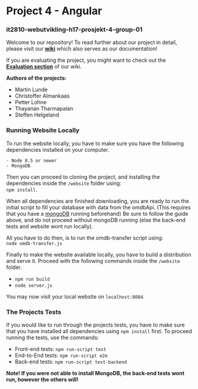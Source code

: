 # Project 4 - Angular
### it2810-webutvikling-h17-prosjekt-4-group-01
Welcome to our repository! To read further about our project in detail, 
please visit our [**wiki**](https://github.com/IT2810/it2810-webutvikling-h17-prosjekt-4-group-01/wiki/Project-4-Documentation)
which also serves as our documentation!

If you are evaluating the project, you might want to check out the
[**Evaluation section**](https://github.com/IT2810/it2810-webutvikling-h17-prosjekt-4-group-01/wiki/Evalueringskriterie-rettet-dokumentasjon) of our wiki. 

**Authors of the projects:**
- Martin Lunde
- Christoffer Almankaas
- Petter Lohne
- Thayanan Tharmapalan
- Steffen Helgeland

### Running Website Locally <a name="Local"></a>
To run the website locally, you have to make sure you have the following dependencies
installed on your computer.
```
- Node 8.5 or newer
- MongoDB
```
Then you can proceed to cloning the project, and installing the dependencies inside
the `/website` folder using:  
`npm install`.

When all dependencies are finished downloading, you are ready to run the initial script
to fill your database with data from the omdbApi. (This requires that you have a [mongoDB](https://docs.mongodb.com/manual/installation/) running beforehand) 
Be sure to follow the guide above, and do not proceed without mongoDB running (else the back-end tests and website wont run locally).

All you have to do then, is to run the omdb-transfer script using:  
`node omdb-transfer.js`

Finally to make the website available locally, you have to build a distribution and 
serve it. Proceed with the following commands inside the `/website` folder.  
- `npm run build`
- `node server.js`

You may now visit your local website on `localhost:8084`.

### The Projects Tests
If you would like to run through the projects tests, you have to make sure that you have
installed all dependencies using `npm install` first.
To proceed running the tests, use the commands:
 - Front-end tests: `npm run-script test`
 - End-to-End tests: `npm run-script e2e`
 - Back-end tests: `npm run-script test-backend`
 
 **Note! If you were not able to install MongoDB, the back-end tests wont run, however the others will!**

